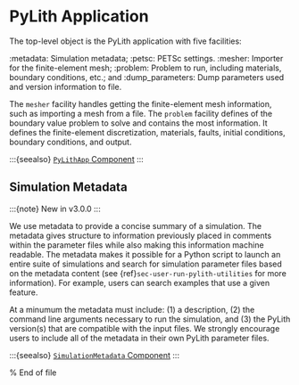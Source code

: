 # PyLith Application

The top-level object is the PyLith application with five facilities:

:metadata: Simulation metadata;
:petsc: PETSc settings.
:mesher: Importer for the finite-element mesh;
:problem: Problem to run, including materials, boundary conditions, etc.; and
:dump_parameters: Dump parameters used and version information to file.

The `mesher` facility handles getting the finite-element mesh information, such as importing a mesh from a file.
The `problem` facility defines of the boundary value problem to solve and contains the most information.
It defines the finite-element discretization, materials, faults, initial conditions, boundary conditions, and output.

:::{seealso}
[`PyLithApp` Component](../components/apps/PyLithApp.md)
:::

## Simulation Metadata

:::{note}
New in v3.0.0
:::

We use metadata to provide a concise summary of a simulation.
The metadata gives structure to information previously placed in comments within the parameter files while also making this information machine readable.
The metadata makes it possible for a Python script to launch an entire suite of simulations and search for simulation parameter files based on the metadata content (see {ref}`sec-user-run-pylith-utilities` for more information).
For example, users can search examples that use a given feature.

At a minumum the metadata must include: (1) a description, (2) the command line arguments necessary to run the simulation, and (3) the PyLith version(s) that are compatible with the input files.
We strongly encourage users to include all of the metadata in their own PyLith parameter files.

:::{seealso}
[`SimulationMetadata` Component](../components/utils/SimulationMetadata.md)
:::

% End of file
